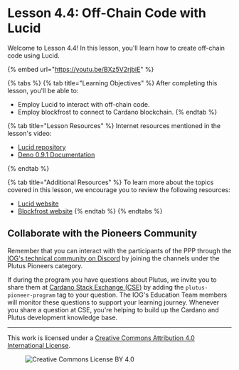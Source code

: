 # Lesson 4.4: Off-Chain Code with Lucid

Welcome to Lesson 4.4! In this lesson, you'll learn how to create off-chain code using Lucid.

{% embed url="https://youtu.be/BXz5V2rjbiE" %}

{% tabs %}
{% tab title="Learning Objectives" %}
After completing this lesson, you'll be able to:

* Employ Lucid to interact with off-chain code.
* Employ blockfrost to connect to Cardano blockchain.
{% endtab %}

{% tab title="Lesson Resources" %}
Internet resources mentioned in the lesson's video:

* [Lucid repository](https://github.com/spacebudz/lucid)
* [Deno 0.9.1 Documentation](https://deno.land/x/lucid@0.9.1/mod.ts)

{% endtab %}

{% tab title="Additional Resources" %}
To learn more about the topics covered in this lesson, we encourage you to review the following resources:

* [Lucid website](https://lucid.spacebudz.io/)
* [Blockfrost website](https://blockfrost.io/)
{% endtab %}
{% endtabs %}

## Collaborate with the Pioneers Community

Remember that you can interact with the participants of the PPP through the [IOG's technical community on Discord](https://discord.gg/inputoutput) by joining the channels under the Plutus Pioneers category.

If during the program you have questions about Plutus, we invite you to share them at [Cardano Stack Exchange (CSE)](https://cardano.stackexchange.com/) by adding the `plutus-pioneer-program` tag to your question. The IOG's Education Team members will monitor these questions to support your learning journey. Whenever you share a question at CSE, you're helping to build up the Cardano and Plutus development knowledge base.

---

This work is licensed under a [Creative Commons Attribution 4.0 International License](http://creativecommons.org/licenses/by/4.0/).

<figure><img src="https://i.creativecommons.org/l/by/4.0/88x31.png" alt="Creative Commons License BY 4.0"></figure>